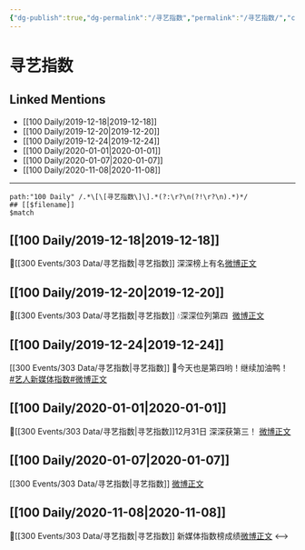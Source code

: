 ```yaml
---
{"dg-publish":true,"dg-permalink":"/寻艺指数","permalink":"/寻艺指数/","created":"2023-04-01T18:17:39.000+08:00","updated":"2023-04-10T16:46:46.000+08:00"}
---
```


# 寻艺指数

## Linked Mentions
- [[100 Daily/2019-12-18\|2019-12-18]]
- [[100 Daily/2019-12-20\|2019-12-20]]
- [[100 Daily/2019-12-24\|2019-12-24]]
- [[100 Daily/2020-01-01\|2020-01-01]]
- [[100 Daily/2020-01-07\|2020-01-07]]
- [[100 Daily/2020-11-08\|2020-11-08]]


---

```expander
path:"100 Daily" /.*\[\[寻艺指数\]\].*(?:\r?\n(?!\r?\n).*)*/
## [[$filename]]
$match
```
## [[100 Daily/2019-12-18\|2019-12-18]]
🌿[[300 Events/303 Data/寻艺指数\|寻艺指数]] 深深榜上有名[微博正文](https://m.weibo.cn/6466290670/4450802338659029)
## [[100 Daily/2019-12-20\|2019-12-20]]
🌠[[300 Events/303 Data/寻艺指数\|寻艺指数]]
💧深深位列第四  [微博正文](https://m.weibo.cn/6466290670/4451529001545620)
## [[100 Daily/2019-12-24\|2019-12-24]]
[[300 Events/303 Data/寻艺指数\|寻艺指数]]
🎄今天也是第四哟！继续加油鸭！
 [#艺人新媒体指数#](https://s.weibo.com/weibo?q=%23%E8%89%BA%E4%BA%BA%E6%96%B0%E5%AA%92%E4%BD%93%E6%8C%87%E6%95%B0%23)[微博正文](https://m.weibo.cn/6466290670/4452981686294701)
## [[100 Daily/2020-01-01\|2020-01-01]]
🌟[[300 Events/303 Data/寻艺指数\|寻艺指数]]12月31日 深深获第三！
[微博正文](https://weibo.com/6466290670/InrDbhoFb)

## [[100 Daily/2020-01-07\|2020-01-07]]
[[300 Events/303 Data/寻艺指数\|寻艺指数]] [微博正文](https://m.weibo.cn/6466290670/4458052448857183)
## [[100 Daily/2020-11-08\|2020-11-08]]
💫[[300 Events/303 Data/寻艺指数\|寻艺指数]] 新媒体指数榜成绩[微博正文](https://m.weibo.cn/6466290670/4568938899576363)
<-->
